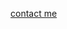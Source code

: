 [contact me](mailto:ryanvoitiskis@pm.me)

<!---
ryan-voitiskis/ryan-voitiskis is a ✨ special ✨ repository because its `README.md` (this file) appears on your GitHub profile.
You can click the Preview link to take a look at your changes.
--->
